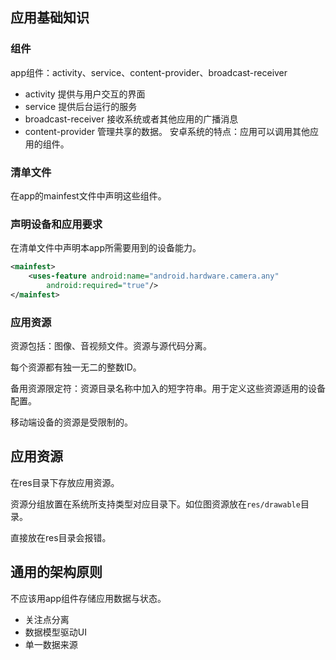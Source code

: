 ## 应用基础知识

### 组件
app组件：activity、service、content-provider、broadcast-receiver
- activity 提供与用户交互的界面
- service 提供后台运行的服务
- broadcast-receiver 接收系统或者其他应用的广播消息
- content-provider 管理共享的数据。
安卓系统的特点：应用可以调用其他应用的组件。
### 清单文件
在app的mainfest文件中声明这些组件。

### 声明设备和应用要求
在清单文件中声明本app所需要用到的设备能力。
```xml
<mainfest>
    <uses-feature android:name="android.hardware.camera.any" 
        android:required="true"/> 
</mainfest>
```

### 应用资源
资源包括：图像、音视频文件。资源与源代码分离。

每个资源都有独一无二的整数ID。

备用资源限定符：资源目录名称中加入的短字符串。用于定义这些资源适用的设备配置。

移动端设备的资源是受限制的。

## 应用资源
在res目录下存放应用资源。

资源分组放置在系统所支持类型对应目录下。如位图资源放在`res/drawable`目录。

直接放在res目录会报错。
## 通用的架构原则

不应该用app组件存储应用数据与状态。

- 关注点分离
- 数据模型驱动UI
- 单一数据来源

